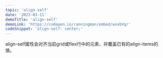 ```yaml
---
topic: 'align-self'
date: '2023-03-11'
demoTitle: 'align-self'
demoLink: 'https://codepen.io/ranningman/embed/wvxbVqr'
codeSnippet: 'align-self: center;'
---
```

align-self属性会对齐当前grid或flex行中的元素，并覆盖已有的align-items的值。
